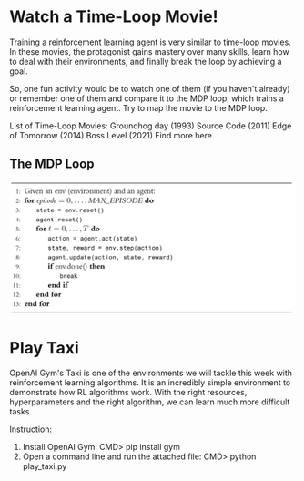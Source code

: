# Watch a Time-Loop Movie!

Training a reinforcement learning agent is very similar to time-loop movies. In these movies, the protagonist gains mastery over many skills, learn how to deal with their environments, and finally break the loop by achieving a goal.

So, one fun activity would be to watch one of them (if you haven't already) or remember one of them and compare it to the MDP loop, which trains a reinforcement learning agent. Try to map the movie to the MDP loop.

List of Time-Loop Movies:
Groundhog day (1993)
Source Code (2011)
Edge of Tomorrow (2014)
Boss Level (2021)
Find more here.

## The MDP Loop
![MDP Loop](https://raw.githubusercontent.com/FredAmouzgar/comp8220_ML_2021S1/main/images/MDP_loop.jpeg)

# Play Taxi

OpenAI Gym's Taxi is one of the environments we will tackle this week with reinforcement learning algorithms. It is an incredibly simple environment to demonstrate how RL algorithms work. With the right resources, hyperparameters and the right algorithm, we can learn much more difficult tasks.

Instruction:

1. Install OpenAI Gym: CMD> pip install gym
2. Open a command line and run the attached file: CMD> python play_taxi.py
